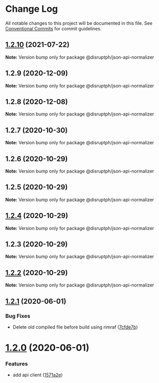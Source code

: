 # Change Log

All notable changes to this project will be documented in this file.
See [Conventional Commits](https://conventionalcommits.org) for commit guidelines.

## [1.2.10](https://github.com/disruptph/disruptjs/compare/@disruptph/json-api-normalizer@1.2.9...@disruptph/json-api-normalizer@1.2.10) (2021-07-22)

**Note:** Version bump only for package @disruptph/json-api-normalizer





## 1.2.9 (2020-12-09)

**Note:** Version bump only for package @disruptph/json-api-normalizer





## 1.2.8 (2020-12-08)

**Note:** Version bump only for package @disruptph/json-api-normalizer





## 1.2.7 (2020-10-30)

**Note:** Version bump only for package @disruptph/json-api-normalizer





## 1.2.6 (2020-10-29)

**Note:** Version bump only for package @disruptph/json-api-normalizer





## 1.2.5 (2020-10-29)

**Note:** Version bump only for package @disruptph/json-api-normalizer





## [1.2.4](https://github.com/disruptph/disruptjs/compare/@disruptph/json-api-normalizer@1.2.2...@disruptph/json-api-normalizer@1.2.4) (2020-10-29)

**Note:** Version bump only for package @disruptph/json-api-normalizer





## 1.2.3 (2020-10-29)

**Note:** Version bump only for package @disruptph/json-api-normalizer





## [1.2.2](https://github.com/disruptph/disruptjs/compare/@disruptph/json-api-normalizer@1.2.1...@disruptph/json-api-normalizer@1.2.2) (2020-10-29)

**Note:** Version bump only for package @disruptph/json-api-normalizer





## [1.2.1](https://github.com/disruptph/disruptjs/compare/@disruptph/json-api-normalizer@1.2.0...@disruptph/json-api-normalizer@1.2.1) (2020-06-01)


### Bug Fixes

* Delete old compiled file before build using rimraf ([7cfde7b](https://github.com/disruptph/disruptjs/commit/7cfde7b72c692a1746bcaa9b5adb1e8a13fec151))





# [1.2.0](https://github.com/disruptph/disruptjs/compare/@disruptph/json-api-normalizer@1.1.0...@disruptph/json-api-normalizer@1.2.0) (2020-06-01)


### Features

* add api client ([1571a2e](https://github.com/disruptph/disruptjs/commit/1571a2ee14f28f38c661e89bc632fd1c09eccb8b))
